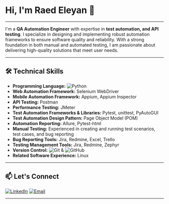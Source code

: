 # Hi, I'm Raed Eleyan 👋

---

I'm a **QA Automation Engineer** with expertise in **test automation, and API testing**. I specialize in designing and implementing robust automation frameworks to ensure software quality and reliability. With a strong foundation in both manual and automated testing, I am passionate about delivering high-quality solutions that meet user needs.

---

## 🛠️ Technical Skills

- **Programming Language:** ![Python](https://img.shields.io/badge/-Python-3776AB?logo=python&logoColor=white)
- **Web Automation Framework:** Selenium WebDriver
- **Mobile Automation Framework:** Appium, Appium Inspector
- **API Testing:** Postman
- **Performance Testing:** JMeter
- **Test Automation Frameworks & Libraries:** Pytest, unittest, PyAutoGUI
- **Test Automation Design Pattern:** Page Object Model (POM)
- **Automation Reporting:** Allure, Pytest-html
- **Manual Testing:** Experienced in creating and running test scenarios, test cases, and bug reporting
- **Bug Reporting Tools:** Jira, Redmine, Excel, Trello
- **Testing Management Tools:** Jira, Redmine, Zephyr
- **Version Control:** ![Git](https://img.shields.io/badge/-Git-F05032?logo=git&logoColor=white) & ![GitHub](https://img.shields.io/badge/-GitHub-181717?logo=github&logoColor=white)
- **Related Software Experience:** Linux

---

## 📫 Let's Connect

[![LinkedIn](https://img.shields.io/badge/-LinkedIn-0077B5?logo=linkedin&logoColor=white)](https://linkedin.com/in/raedeleyan)
[![Email](https://img.shields.io/badge/-Email-D14836?logo=gmail&logoColor=white)](mailto:raedeleyan1@gmail.com)

---
